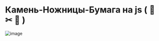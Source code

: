
# <a id="title1">Камень-Ножницы-Бумага на js ( 🗿  ✂ 📝 )</a>

![image](https://github.com/miklle20051/Stone-shears-paper-game/assets/76568395/b94c0873-449f-4596-98f1-f5aafad21598)


